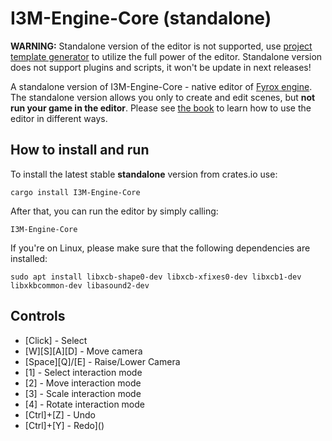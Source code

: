 # I3M-Engine-Core (standalone)

**WARNING:** Standalone version of the editor is not supported, use
[project template generator](https://i3m-book.github.io/i3m/beginning/scripting.html) to utilize the full power
of the editor. Standalone version does not support plugins and scripts, it won't be update in next releases!

A standalone version of I3M-Engine-Core - native editor of [Fyrox engine](https://github.com/IThreeM/I3M-Engine-Core). The standalone
version allows you only to create and edit scenes, but **not run your game in the editor**. Please see
[the book](https://i3m-book.github.io/) to learn how to use the editor in different ways.

## How to install and run

To install the latest stable **standalone** version from crates.io use:

```shell
cargo install I3M-Engine-Core
```

After that, you can run the editor by simply calling:

```shell
I3M-Engine-Core
```

If you're on Linux, please make sure that the following dependencies are installed:

```shell
sudo apt install libxcb-shape0-dev libxcb-xfixes0-dev libxcb1-dev libxkbcommon-dev libasound2-dev
```

## Controls

- [Click] - Select
- [W][S][A][D] - Move camera
- [Space][Q]/[E] - Raise/Lower Camera
- [1] - Select interaction mode
- [2] - Move interaction mode
- [3] - Scale interaction mode
- [4] - Rotate interaction mode
- [Ctrl]+[Z] - Undo
- [Ctrl]+[Y] - Redo]()